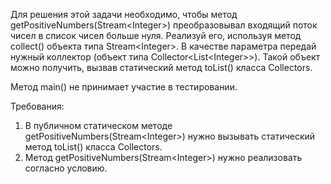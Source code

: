 
Для решения этой задачи необходимо, чтобы метод getPositiveNumbers(Stream&lt;Integer&gt;) преобразовывал входящий поток чисел в список чисел больше нуля.
Реализуй его, используя метод collect() объекта типа Stream&lt;Integer&gt;. В качестве параметра передай нужный коллектор
(объект типа Collector&lt;List&lt;Integer&gt;&gt;). Такой объект можно получить, вызвав статический метод toList() класса Collectors.

Метод main() не принимает участие в тестировании.


Требования:
1.	В публичном статическом методе getPositiveNumbers(Stream&lt;Integer&gt;) нужно вызывать статический метод toList() класса Collectors.
2.	Метод getPositiveNumbers(Stream&lt;Integer&gt;) нужно реализовать согласно условию.


